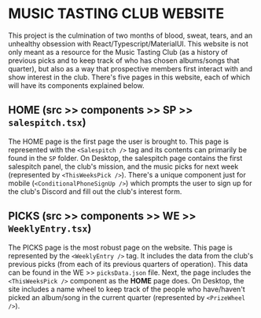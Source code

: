 # MUSIC TASTING CLUB WEBSITE

This project is the culmination of two months of blood, sweat, tears, and an unhealthy obsession with React/Typescript/MaterialUI. This website is not only meant as a resource for the Music Tasting Club (as a history of previous picks and to keep track of who has chosen albums/songs that quarter), but also as a way that prospective members first interact with and show interest in the club. There's five pages in this website, each of which will have its components explained below.

## HOME (src >> components >> SP >> `salespitch.tsx`)

The HOME page is the first page the user is brought to. This page is represented with the `<Salespitch />` tag and its contents can primarily be found in the `SP` folder. On Desktop, the salespitch page contains the first salespitch panel, the club's mission, and the music picks for next week (represented by `<ThisWeeksPick />`). There's a unique component just for mobile  (`<ConditionalPhoneSignUp />`) which prompts the user to sign up for the club's Discord and fill out the club's interest form.

## PICKS (src >> components >> WE >> `WeeklyEntry.tsx`)

The PICKS page is the most robust page on the website. This page is represented by the `<WeeklyEntry />` tag. It includes the data from the club's previous picks (from each of its previous quarters of operation). This data can be found in the WE >> `picksData.json` file. Next, the page includes the `<ThisWeeksPick />` component as the **HOME** page does. On Desktop, the site includes a name wheel to keep track of the people who have/haven't picked an album/song in the current quarter (represented by `<PrizeWheel />`).
